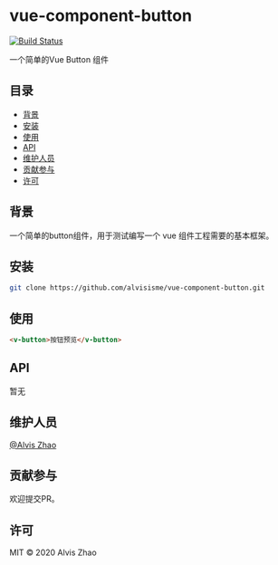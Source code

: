 # vue-component-button

[![Build Status](https://img.shields.io/travis/com/alvisisme/vue-component-button?style=flat-square)](https://travis-ci.com/alvisisme/vue-component-button)

一个简单的Vue Button 组件

## 目录

- [背景](#背景)
- [安装](#安装)
- [使用](#使用)
- [API](#api)
- [维护人员](#维护人员)
- [贡献参与](#贡献参与)
- [许可](#许可)

## 背景

一个简单的button组件，用于测试编写一个 vue 组件工程需要的基本框架。

## 安装

```bash
git clone https://github.com/alvisisme/vue-component-button.git
```

## 使用

```html
<v-button>按钮预览</v-button>
```

## API

暂无

## 维护人员

[@Alvis Zhao](https://github.com/alvisisme)

## 贡献参与

欢迎提交PR。

## 许可

MIT © 2020 Alvis Zhao
